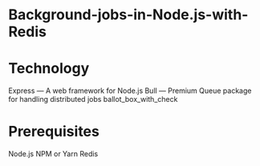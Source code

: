 # Background-jobs-in-Node.js-with-Redis

# Technology
Express — A web framework for Node.js
Bull — Premium Queue package for handling distributed jobs
ballot_box_with_check 

# Prerequisites
Node.js
NPM or Yarn
Redis
